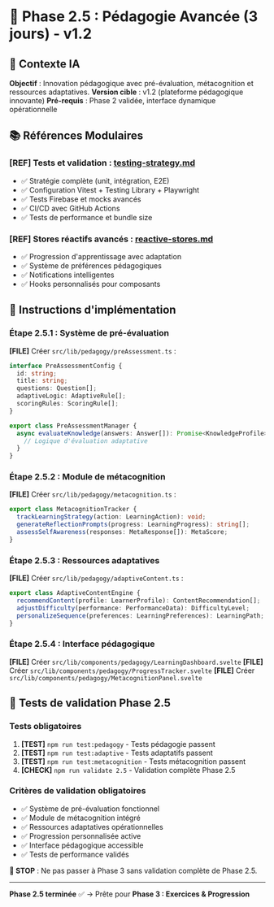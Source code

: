 # 🧠 Phase 2.5 : Pédagogie Avancée (3 jours) - v1.2

## 🎯 Contexte IA
**Objectif** : Innovation pédagogique avec pré-évaluation, métacognition et ressources adaptatives.
**Version cible** : v1.2 (plateforme pédagogique innovante)
**Pré-requis** : Phase 2 validée, interface dynamique opérationnelle

## 📚 Références Modulaires

### **[REF]** Tests et validation : **[testing-strategy.md](../references/testing/testing-strategy.md)**
- ✅ Stratégie complète (unit, intégration, E2E)
- ✅ Configuration Vitest + Testing Library + Playwright
- ✅ Tests Firebase et mocks avancés
- ✅ CI/CD avec GitHub Actions
- ✅ Tests de performance et bundle size

### **[REF]** Stores réactifs avancés : **[reactive-stores.md](../references/ui/reactive-stores.md)**
- ✅ Progression d'apprentissage avec adaptation
- ✅ Système de préférences pédagogiques
- ✅ Notifications intelligentes
- ✅ Hooks personnalisés pour composants

## 🚀 Instructions d'implémentation

### Étape 2.5.1 : Système de pré-évaluation
**[FILE]** Créer `src/lib/pedagogy/preAssessment.ts` :
```typescript
interface PreAssessmentConfig {
  id: string;
  title: string;
  questions: Question[];
  adaptiveLogic: AdaptiveRule[];
  scoringRules: ScoringRule[];
}

export class PreAssessmentManager {
  async evaluateKnowledge(answers: Answer[]): Promise<KnowledgeProfile> {
    // Logique d'évaluation adaptative
  }
}
```

### Étape 2.5.2 : Module de métacognition
**[FILE]** Créer `src/lib/pedagogy/metacognition.ts` :
```typescript
export class MetacognitionTracker {
  trackLearningStrategy(action: LearningAction): void;
  generateReflectionPrompts(progress: LearningProgress): string[];
  assessSelfAwareness(responses: MetaResponse[]): MetaScore;
}
```

### Étape 2.5.3 : Ressources adaptatives
**[FILE]** Créer `src/lib/pedagogy/adaptiveContent.ts` :
```typescript
export class AdaptiveContentEngine {
  recommendContent(profile: LearnerProfile): ContentRecommendation[];
  adjustDifficulty(performance: PerformanceData): DifficultyLevel;
  personalizeSequence(preferences: LearningPreferences): LearningPath;
}
```

### Étape 2.5.4 : Interface pédagogique
**[FILE]** Créer `src/lib/components/pedagogy/LearningDashboard.svelte`
**[FILE]** Créer `src/lib/components/pedagogy/ProgressTracker.svelte`
**[FILE]** Créer `src/lib/components/pedagogy/MetacognitionPanel.svelte`

## 🧪 Tests de validation Phase 2.5

### Tests obligatoires
1. **[TEST]** `npm run test:pedagogy` - Tests pédagogie passent
2. **[TEST]** `npm run test:adaptive` - Tests adaptatifs passent  
3. **[TEST]** `npm run test:metacognition` - Tests métacognition passent
4. **[CHECK]** `npm run validate 2.5` - Validation complète Phase 2.5

### Critères de validation obligatoires
- ✅ Système de pré-évaluation fonctionnel
- ✅ Module de métacognition intégré
- ✅ Ressources adaptatives opérationnelles
- ✅ Progression personnalisée active
- ✅ Interface pédagogique accessible
- ✅ Tests de performance validés

**🚫 STOP** : Ne pas passer à Phase 3 sans validation complète de Phase 2.5.

---

**Phase 2.5 terminée** ✅ → Prête pour **Phase 3 : Exercices & Progression**
